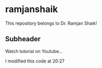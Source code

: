 # ramjanshaik

This repository belongs to Dr. Ramjan Shaik!

## Subheader

Watch tutorial on Youtube... 

I modified this code at 20:27 